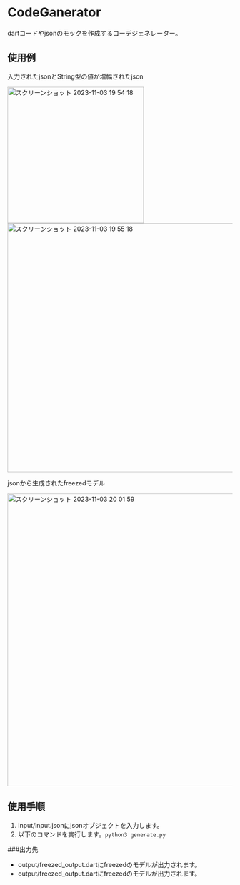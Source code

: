 # CodeGanerator
dartコードやjsonのモックを作成するコーデジェネレーター。

## 使用例

入力されたjsonとString型の値が増幅されたjson

<img width="305" alt="スクリーンショット 2023-11-03 19 54 18" src="https://github.com/RyoheiKawamon/CodeGanerator/assets/100191051/e60f7476-dfeb-4b15-b9de-b579fef4726c">
<img width="557" alt="スクリーンショット 2023-11-03 19 55 18" src="https://github.com/RyoheiKawamon/CodeGanerator/assets/100191051/42d00a39-666b-4c53-8fcb-af72dfac1f39">


jsonから生成されたfreezedモデル

<img width="655" alt="スクリーンショット 2023-11-03 20 01 59" src="https://github.com/RyoheiKawamon/CodeGanerator/assets/100191051/36758eea-b0cf-483a-94bc-f5c711c3b769">



## 使用手順

1. input/input.jsonにjsonオブジェクトを入力します。
2. 以下のコマンドを実行します。```python3 generate.py```

###出力先
- output/freezed_output.dartにfreezedのモデルが出力されます。
- output/freezed_output.dartにfreezedのモデルが出力されます。
